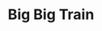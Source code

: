 ---
title: "Big Big Train"
summary: "Big Big Train are an English progressive rock band formed in Bournemouth in 1990. The current line-up includes band founder Gregory Spawton , along with Nick D'Virgilio and Rikard Sjöblom . Until 2009, the band were active as a predominantly studio project led by Spawton and co-founder Andy Poole , who departed the band in 2018, with changing line-ups and guest musicians. They have released fourteen studio albums and six EPs.
After starting out as an independent band, Big Big Train were signed to Giant Electric Pea from 1993 to 1998 and distributed their releases through their own website. Since their sixth album, The Underfall Yard, which received critical acclaim from the progressive rock community, a more stable line-up has been established, and the band performed their first live concerts in 17 years at Kings Place, London, in August 2015. The gigs were voted Event of the Year by the readers of Prog magazine. Stone & Steel, a Blu-ray featuring the 2014 rehearsals at Real World Studios and four of the songs performed at Kings Place, was released on 21 March 2016. Big Big Train were the winners of the Breakthrough Award at the Progressive Music Awards held at Kew Gardens, London on 3 September 2013, and have been nominated in several other categories in recent years. The band's latest studio album, Welcome to the Planet, was released in January 2022. Their previous studio album, Common Ground, was released in July 2021.
Big Big Train embarked on their first UK tour in October 2019. Scheduled dates for the band's first ever North American and European tours in 2020 were cancelled due to the coronavirus pandemic."
image: "big-big-train.jpg"
apple_music_artist_url: "https://music.apple.com/gb/artist/big-big-train/287138759"
wikipedia_url: "https://en.wikipedia.org/wiki/Big_Big_Train"
---
